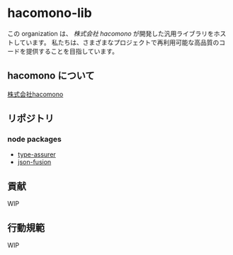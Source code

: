 # hacomono-lib

この organization は、 *株式会社 hacomono* が開発した汎用ライブラリをホストしています。
私たちは、さまざまなプロジェクトで再利用可能な高品質のコードを提供することを目指しています。

## hacomono について

[株式会社hacomono](https://www.hacomono.jp/) 

## リポジトリ

### node packages

- [type-assurer](https://github.com/hacomono-lib/type-assurer)
- [json-fusion](https://github.com/hacomono-lib/json-fusion)

## 貢献

WIP

## 行動規範

WIP
